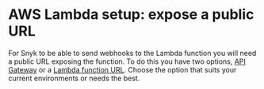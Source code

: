 # AWS Lambda setup: expose a public URL

For Snyk to be able to send webhooks to the Lambda function you will need a public URL exposing the function. To do this you have two options, [API Gateway](with-api-gateway/) or a [Lambda function URL](with-a-lambda-function-url/). Choose the option that suits your current environments or needs the best.

